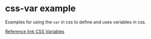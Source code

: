 # css-var example

Examples for using the `var` in css to define and uses variables in css. 

[Reference link CSS Variables](https://www.w3schools.com/css/css3_variables.asp)
